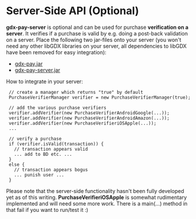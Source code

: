 # Server-Side API (Optional)

**gdx-pay-server** is optional and can be used for purchase **verification on a server**. It verifies if a
purchase is valid by e.g. doing a post-back validation on a server.
Place the following two jar-files onto your server (you won't need any other libGDX
libraries on your server, all dependencies to libGDX have been removed for easy integration):

* [gdx-pay.jar](https://oss.sonatype.org/content/repositories/releases/com/badlogicgames/gdxpay/gdx-pay/0.12.1/gdx-pay-0.12.1-library.jar)
* [gdx-pay-server.jar](https://oss.sonatype.org/content/repositories/releases/com/badlogicgames/gdxpay/gdx-pay-server/0.12.1/gdx-pay-server-0.12.1-library.jar)

How to integrate in your server:
```
 // create a manager which returns "true" by default
 PurchaseVerifierManager verifier = new PurchaseVerifierManager(true);

 // add the various purchase verifiers
 verifier.addVerifier(new PurchaseVerifierAndroidGoogle(...));
 verifier.addVerifier(new PurchaseVerifierAndroidAmazon(...));
 verifier.addVerifier(new PurchaseVerifieriOSApple(...));
 ...

 // verify a purchase
 if (verifier.isValid(transaction)) {
   // transaction appears valid
   ... add to BD etc. ...
 }
 else {
   // transaction appears bogus
   ... punish user ...
 }
 ```

Please note that the server-side functionality hasn't been fully developed yet as of this writing.
**PurchaseVerifieriOSApple** is somewhat rudimentary implemented and will need some more work. There is a main(...)
method in that fail if you want to run/test it :)

